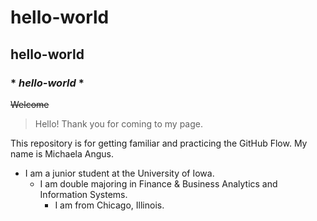 # hello-world
## **hello-world**
### * *hello-world* *
~~Welcome~~
> Hello! Thank you for coming to my page.

This repository is for getting familiar and practicing the GitHub Flow.
My name is Michaela Angus.
- I am a junior student at the University of Iowa.
  - I am double majoring in Finance & Business Analytics and Information Systems.
    - I am from Chicago, Illinois.
